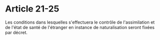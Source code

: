 # Article 21-25

Les conditions dans lesquelles s'effectuera le contrôle de l'assimilation et de l'état de santé de l'étranger en instance de naturalisation seront fixées par décret.
